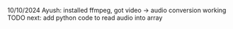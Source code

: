 10/10/2024
Ayush: installed ffmpeg, got video -> audio conversion working
TODO next: add python code to read audio into array
